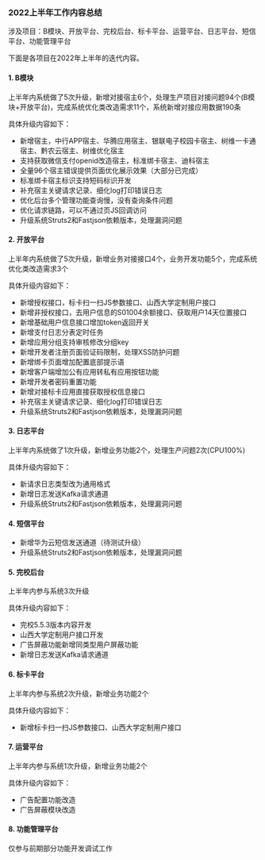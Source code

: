 ### 2022上半年工作内容总结

涉及项目：B模块、开放平台、完校后台、标卡平台、运营平台、日志平台、短信平台、功能管理平台

下面是各项目在2022年上半年的迭代内容。

#### 1. B模块

上半年内系统做了5次升级，新增对接宿主6个，处理生产项目对接问题94个(B模块+开放平台)，完成系统优化类改造需求11个，系统新增对接应用数据190条

具体升级内容如下：

- 新增宿主，中行APP宿主、华腾应用宿主、银联电子校园卡宿主、树维一卡通宿主、黔农云宿主、树维优化宿主
- 支持获取微信支付openid改造宿主，标准绑卡宿主、迪科宿主
- 全量96个宿主错误提供页面优化展示效果（大部分已完成）
- 标准绑卡宿主标识支持短码标识开发  
- 补充宿主关键请求记录、细化log打印错误日志
- 优化后台多个管理功能查询慢，没有查询条件问题
- 优化请求链路，可以不通过页JS回调访问
- 升级系统Struts2和Fastjson依赖版本，处理漏洞问题



#### 2. 开放平台

上半年内系统做了5次升级，新增业务对接接口4个，业务开发功能5个，完成系统优化类改造需求3个

具体升级内容如下：

- 新增授权接口，标卡扫一扫JS参数接口、山西大学定制用户接口
- 新增非授权接口，去用户信息的S01004余额接口、获取用户14天位置接口
- 新增基础用户信息接口增加token返回开关
- 新增支付日志分表定时任务
- 新增应用分组支持审核修改分组key
- 新增开发者注册页面验证码限制，处理XSS防护问题
- 新增绑卡页面增加配置底部提示语
- 新增客户端增加公有应用转私有应用按钮功能
- 新增开发者密码重置功能
- 新增对接标卡应用直接获取授权信息接口
- 补充宿主关键请求记录、细化log打印错误日志
- 升级系统Struts2和Fastjson依赖版本，处理漏洞问题



#### 3. 日志平台

上半年内系统做了1次升级，新增业务功能2个，处理生产问题2次(CPU100%)

具体升级内容如下：

- 新请求日志类型改为通用格式
- 新增日志发送Kafka请求通道
- 升级系统Struts2和Fastjson依赖版本，处理漏洞问题



#### 4. 短信平台

- 新增华为云短信发送通道（待测试升级）
- 升级系统Struts2和Fastjson依赖版本，处理漏洞问题



#### 5. 完校后台

上半年内参与系统3次升级

具体升级内容如下：

- 完校5.5.3版本内容开发
- 山西大学定制用户接口开发
- 广告屏蔽功能新增同类型用户屏蔽功能
- 新增日志发送Kafka请求通道



#### 6. 标卡平台

上半年内参与系统2次升级，新增业务功能2个

具体升级内容如下：

- 新增标卡扫一扫JS参数接口、山西大学定制用户接口



#### 7. 运营平台

上半年内参与系统1次升级，新增业务功能2个

具体升级内容如下：

- 广告配置功能改造
- 广告屏蔽模块改造



#### 8. 功能管理平台

仅参与前期部分功能开发调试工作



